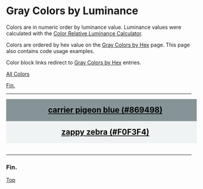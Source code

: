 <!--suppress HtmlUnknownTarget -->
<style>
  div.color-block {
    text-align: center;
  }

  .color-block {
    width: 100%;
    margin: 0;
    padding: 0.5em;
  }

  .black-pass {
    color: black;
  }

  .white-pass {
    color: white;
  }
</style>

# Gray Colors by Luminance

Colors are in numeric order by luminance value. Luminance values were calculated with the
<a href="https://contrastchecker.online/color-relative-luminance-calculator" target="_blank" rel="noopener noreferrer">Color Relative Luminance Calculator</a>.

Colors are ordered by hex value on the [Gray Colors by Hex](./gray-colors-by-hex.md) page.
This page also contains code usage examples.

Color block links redirect to [Gray Colors by Hex](./gray-colors-by-hex.md) entries.

[All Colors](../all-colors.md)

[Fin.](#fin)

----

<!-- luminance: 0.2851514006 -->
<div class="color-block" style="background: #869498;">
  <a href="https://coolors.co/869498" target="_blank" rel="noopener noreferrer">
    <h2 class="color-block black-pass">carrier pigeon blue (#869498)</h2>
  </a>
</div>

<!-- luminance: 0.8915810279 -->
<div class="color-block" style="background: #F0F3F4;">
  <a href="./gray-colors-by-hex.html#zappy-zebra-f0f3f4">
    <h2 class="color-block black-pass">zappy zebra (#F0F3F4)</h2>
  </a>
</div>
<br/> <!-- only after last entry -->

----

### Fin.

[Top](#gray-colors-by-luminance)
